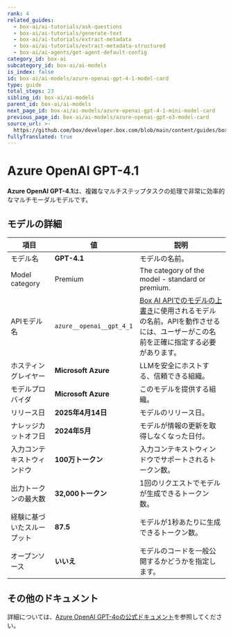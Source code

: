 ```yaml
---
rank: 4
related_guides:
  - box-ai/ai-tutorials/ask-questions
  - box-ai/ai-tutorials/generate-text
  - box-ai/ai-tutorials/extract-metadata
  - box-ai/ai-tutorials/extract-metadata-structured
  - box-ai/ai-agents/get-agent-default-config
category_id: box-ai
subcategory_id: box-ai/ai-models
is_index: false
id: box-ai/ai-models/azure-openai-gpt-4-1-model-card
type: guide
total_steps: 23
sibling_id: box-ai/ai-models
parent_id: box-ai/ai-models
next_page_id: box-ai/ai-models/azure-openai-gpt-4-1-mini-model-card
previous_page_id: box-ai/ai-models/azure-openai-gpt-o3-model-card
source_url: >-
  https://github.com/box/developer.box.com/blob/main/content/guides/box-ai/ai-models/azure-openai-gpt-4-1-model-card.md
fullyTranslated: true
---
```

# Azure OpenAI GPT-4.1

**Azure OpenAI GPT-4.1**は、複雑なマルチステップタスクの処理で非常に効率的なマルチモーダルモデルです。

## モデルの詳細

| 項目             | 値                        | 説明                                                                                 |
| -------------- | ------------------------ | ---------------------------------------------------------------------------------- |
| モデル名           | **GPT-4.1**              | モデルの名前。                                                                            |
| Model category | Premium                  | The category of the model - standard or premium.                                   |
| APIモデル名        | `azure__openai__gpt_4_1` | [Box AI APIでのモデルの上書き][overrides]に使用されるモデルの名前。APIを動作させるには、ユーザーがこの名前を正確に指定する必要があります。 |
| ホスティングレイヤー     | **Microsoft Azure**      | LLMを安全にホストする、信頼できる組織。                                                              |
| モデルプロバイダ       | **Microsoft Azure**      | このモデルを提供する組織。                                                                      |
| リリース日          | **2025年4月14日**           | モデルのリリース日。                                                                         |
| ナレッジカットオフ日     | **2024年5月**              | モデルが情報の更新を取得しなくなった日付。                                                              |
| 入力コンテキストウィンドウ  | **100万トークン**             | 入力コンテキストウィンドウでサポートされるトークン数。                                                        |
| 出力トークンの最大数     | **32,000トークン**           | 1回のリクエストでモデルが生成できるトークン数。                                                           |
| 経験に基づいたスループット  | **87.5**                 | モデルが1秒あたりに生成できるトークン数。                                                              |
| オープンソース        | **いいえ**                  | モデルのコードを一般公開するかどうかを指定します。                                                          |

## その他のドキュメント

詳細については、[Azure OpenAI GPT-4oの公式ドキュメント][azure-ai-mini-4o-model]を参照してください。

[azure-ai-mini-4o-model]: https://learn.microsoft.com/en-us/azure/ai-services/openai/concepts/models?tabs=python-secure#gpt-4o-and-gpt-4-turbo

[overrides]: g://box-ai/ai-agents/ai-agent-overrides
